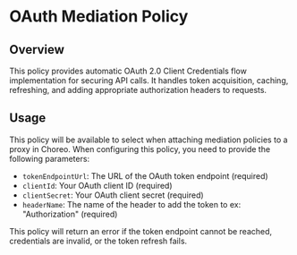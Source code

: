 # OAuth Mediation Policy

## Overview
This policy provides automatic OAuth 2.0 Client Credentials flow implementation for securing API calls. It handles token acquisition, caching, refreshing, and adding appropriate authorization headers to requests.

## Usage
This policy will be available to select when attaching mediation policies to a proxy in Choreo. When configuring this policy, you need to provide the following parameters:

- `tokenEndpointUrl`: The URL of the OAuth token endpoint (required)
- `clientId`: Your OAuth client ID (required)
- `clientSecret`: Your OAuth client secret (required)
- `headerName`: The name of the header to add the token to ex: "Authorization" (required)

This policy will return an error if the token endpoint cannot be reached, credentials are invalid, or the token refresh fails.